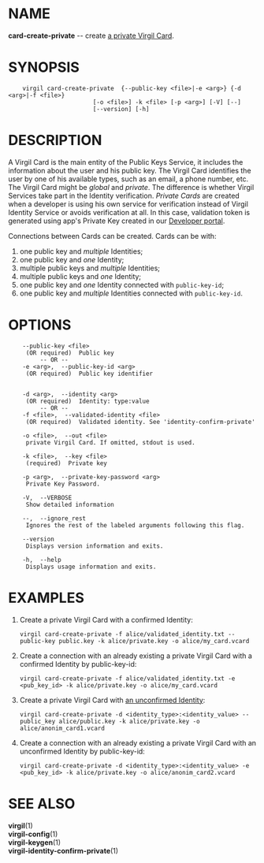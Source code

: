 NAME
====

**card-create-private** -- create [a private Virgil
Card](https://github.com/VirgilSecurity/virgil/wiki/Virgil-Glossary#private-virgil-card).

SYNOPSIS
========

        virgil card-create-private  {--public-key <file>|-e <arg>} {-d <arg>|-f <file>}
                            [-o <file>] -k <file> [-p <arg>] [-V] [--]
                            [--version] [-h]

DESCRIPTION
===========

A Virgil Card is the main entity of the Public Keys Service, it includes
the information about the user and his public key. The Virgil Card
identifies the user by one of his available types, such as an email, a
phone number, etc. The Virgil Card might be *global* and *private*. The
difference is whether Virgil Services take part in the Identity
verification. *Private Cards* are created when a developer is using his
own service for verification instead of Virgil Identity Service or
avoids verification at all. In this case, validation token is generated
using app's Private Key created in our [Developer
portal](https://developer.virgilsecurity.com/dashboard/).

Connections between Cards can be created. Cards can be with:

1.  one public key and *multiple* Identities;
2.  one public key and *one* Identity;
3.  multiple public keys and *multiple* Identities;
4.  multiple public keys and *one* Identity;
5.  one public key and *one* Identity connected with `public-key-id`;
6.  one public key and *multiple* Identities connected with
    `public-key-id`.

OPTIONS
=======

        --public-key <file>
         (OR required)  Public key
             -- OR --
        -e <arg>,  --public-key-id <arg>
         (OR required)  Public key identifier


        -d <arg>,  --identity <arg>
         (OR required)  Identity: type:value
             -- OR --
        -f <file>,  --validated-identity <file>
         (OR required)  Validated identity. See 'identity-confirm-private'

        -o <file>,  --out <file>
         private Virgil Card. If omitted, stdout is used.

        -k <file>,  --key <file>
         (required)  Private key

        -p <arg>,  --private-key-password <arg>
         Private Key Password.

        -V,  --VERBOSE
         Show detailed information

        --,  --ignore_rest
         Ignores the rest of the labeled arguments following this flag.

        --version
         Displays version information and exits.

        -h,  --help
         Displays usage information and exits.

EXAMPLES
========

1.  Create a private Virgil Card with a confirmed Identity:

        virgil card-create-private -f alice/validated_identity.txt --public-key public.key -k alice/private.key -o alice/my_card.vcard

2.  Create a connection with an already existing a private Virgil Card
    with a confirmed Identity by public-key-id:

        virgil card-create-private -f alice/validated_identity.txt -e <pub_key_id> -k alice/private.key -o alice/my_card.vcard

3.  Create a private Virgil Card with [an unconfirmed
    Identity](https://github.com/VirgilSecurity/virgil/wiki/Virgil-Glossary#unconfirmed-identity):

        virgil card-create-private -d <identity_type>:<identity_value> --public_key alice/public.key -k alice/private.key -o alice/anonim_card1.vcard

4.  Create a connection with an already existing a private Virgil Card
    with an unconfirmed Identity by public-key-id:

        virgil card-create-private -d <identity_type>:<identity_value> -e <pub_key_id> -k alice/private.key -o alice/anonim_card2.vcard

SEE ALSO
========

**virgil**(1)  
**virgil-config**(1)  
**virgil-keygen**(1)  
**virgil-identity-confirm-private**(1)
